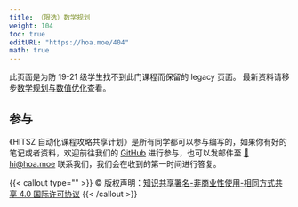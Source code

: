```yaml
---
title: （限选）数学规划
weight: 104
toc: true
editURL: "https://hoa.moe/404"
math: true
---
```

此页面是为防 19-21 级学生找不到此门课程而保留的 legacy 页面。
最新资料请移步[数学规划与数值优化](https://hoa.moe/docs/junior-autumn/math3010/)查看。

## 参与

《HITSZ 自动化课程攻略共享计划》是所有同学都可以参与编写的，如果你有好的笔记或者资料，欢迎前往我们的 [GitHub](https://github.com/HITSZ-OpenAuto) 进行参与，也可以发邮件至 [📮hi@hoa.moe](mailto:hi@hoa.moe) 联系我们，我们会在收到的第一时间进行答复。

{{< callout type="" >}}
  © 版权声明：[知识共享署名-非商业性使用-相同方式共享 4.0 国际许可协议](https://creativecommons.org/licenses/by-nc-sa/4.0/)
{{< /callout >}}
